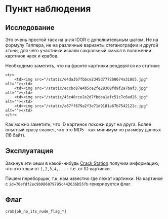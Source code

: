 # Пункт наблюдения

## Исследование

Это очень простой таск на а-ля IDOR с дополнительным шагом. Не на формулу Таппера, не на различные варианты стеганографии и другой хтони, для чего участники искали сакральный смысл в положении картинок чаек и крабов.

Необходимо заметить, что на фронте картинки рендерятся из статики:
```
<tr>
    <td><img src="/static/e4da3b7fbbce2345d7772b0674a318d5.jpg" alt=""></td>
    <td><img src="/static/eccbc87e4b5ce2fe28308fd9f2a7baf3.jpg" alt=""></td>
    <td><img src="/static/45c48cce2e2d7fbdea1afc51c7c6ad26.jpg" alt=""></td>
    <td><img src="/static/a87ff679a2f3e71d9181a67b7542122c.jpg" alt=""></td>
</tr>
```

Как можно заметить, что ID картинок похожи друг на друга. Более опытный сразу скажет, что это MD5 - как минимум по размеру данных (16 байт).

## Эксплуатация

Закинув эти хеши в какой-нибудь [Crack Station](https://crackstation.net/) получим информацию, что это хэши от `1,2,3,4,...` - т.е. от ID картинки. 

Пишем переборщик, т.к. нам известно где лежат картинки. На картинке с `id=70efdf2ec9b086079795c442636b55fb` генерируется флаг.

## Флаг

`crab{oh_no_its_nude_flag_*}`
